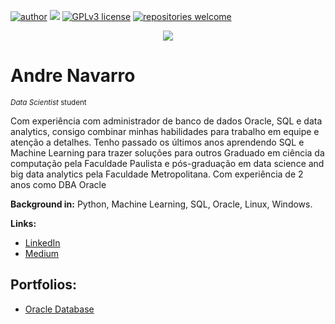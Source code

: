 [![author](https://img.shields.io/badge/author-anvmano-red.svg)](https://www.linkedin.com/in/anvmano/) [![](https://img.shields.io/badge/python-3.7+-blue.svg)](https://www.python.org/downloads/release/python-365/) [![GPLv3 license](https://img.shields.io/badge/License-GPLv3-blue.svg)](http://perso.crans.org/besson/LICENSE.html) [![repositories welcome](https://img.shields.io/badge/contributions-welcome-brightgreen.svg?style=flat)](https://github.com/anvmano?tab=repositories)

<p align="center">
  <img src="https://github.com/anvmano/meu_portf-lio/blob/main/DS.jpg">
</p>

# Andre Navarro
<sub>*Data Scientist* student</sub>



Com experiência com administrador de banco de dados Oracle, SQL e data analytics, consigo combinar minhas habilidades para trabalho em equipe e atenção a detalhes. Tenho passado os últimos anos aprendendo SQL e Machine Learning para trazer soluções para outros
Graduado em ciência da computação pela Faculdade Paulista e pós-graduação em data science and big data analytics pela Faculdade Metropolitana. Com experiência de 2 anos como DBA Oracle

**Background in:** Python, Machine Learning, SQL, Oracle, Linux, Windows.

**Links:**
* [LinkedIn](https://www.linkedin.com/in/anvmano/)
* [Medium](https://medium.com/@anvmano)

## Portfolios:
  * [Oracle Database](https://github.com/anvmano/Oracle-Database/blob/main/README.md)
